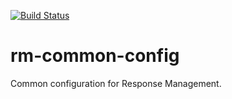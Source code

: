 [![Build Status](https://travis-ci.org/ONSdigital/rm-common-config.svg?branch=master)](https://travis-ci.org/ONSdigital/rm-common-config)

# rm-common-config
Common configuration for Response Management.
